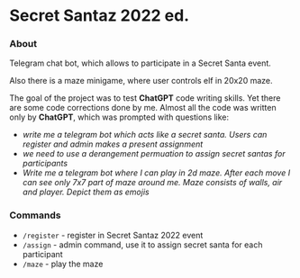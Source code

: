 # Secret Santaz 2022 ed.

### About
Telegram chat bot, which allows to participate in a Secret Santa event.

Also there is a maze minigame, where user controls elf in 20x20 maze.

The goal of the project was to test **ChatGPT** code writing skills. Yet there are some code corrections done by me. Almost all the code was written only by **ChatGPT**, which was prompted with questions like:

- *write me a telegram bot which acts like a secret santa. Users can register and admin makes a present assignment*
- *we need to use a derangement permuation to assign secret santas for participants*
- *Write me a telegram bot where I can play in 2d maze. After each move I can see only 7x7 part of maze around me. Maze consists of walls, air and player. Depict them as emojis*

### Commands

- `/register` - register in Secret Santaz 2022 event
- `/assign` - admin command, use it to assign secret santa for each participant
- `/maze` - play the maze